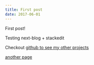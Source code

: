 ```yaml
---
title: First post
date: 2017-06-01
---
```


First post!

Testing next-blog + stackedit

Checkout [github to see my other projects](github.com/tscanlin)

[another page](/custom-post)
<!--stackedit_data:
eyJoaXN0b3J5IjpbMTA2NjIyNjg2XX0=
-->